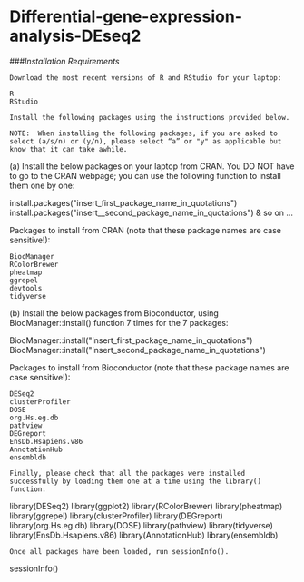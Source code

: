 # Differential-gene-expression-analysis-DEseq2

###*Installation Requirements*

    Download the most recent versions of R and RStudio for your laptop:

    R
    RStudio

    Install the following packages using the instructions provided below.

    NOTE:  When installing the following packages, if you are asked to select (a/s/n) or (y/n), please select “a” or "y" as applicable but know that it can take awhile.

(a) Install the below packages on your laptop from CRAN. You DO NOT have to go to the CRAN webpage; you can use the following function to install them one by one:

install.packages("insert_first_package_name_in_quotations")
install.packages("insert__second_package_name_in_quotations")
& so on ...

Packages to install from CRAN (note that these package names are case sensitive!):

    BiocManager
    RColorBrewer
    pheatmap
    ggrepel
    devtools
    tidyverse

(b) Install the below packages from Bioconductor, using BiocManager::install() function 7 times for the 7 packages:

BiocManager::install("insert_first_package_name_in_quotations")
BiocManager::install("insert_second_package_name_in_quotations") 

Packages to install from Bioconductor (note that these package names are case sensitive!):

    DESeq2
    clusterProfiler
    DOSE
    org.Hs.eg.db
    pathview
    DEGreport
    EnsDb.Hsapiens.v86
    AnnotationHub
    ensembldb

    Finally, please check that all the packages were installed successfully by loading them one at a time using the library() function.

library(DESeq2)
library(ggplot2)
library(RColorBrewer)
library(pheatmap)
library(ggrepel)
library(clusterProfiler)
library(DEGreport)
library(org.Hs.eg.db)
library(DOSE)
library(pathview)
library(tidyverse)
library(EnsDb.Hsapiens.v86)
library(AnnotationHub)
library(ensembldb)

    Once all packages have been loaded, run sessionInfo().

sessionInfo()
